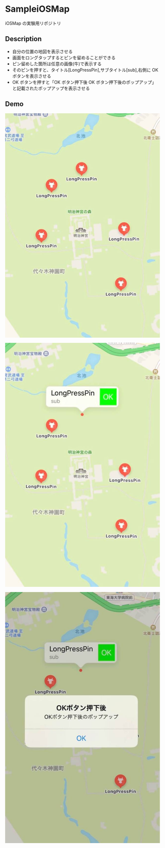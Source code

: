 # SampleiOSMap

iOSMap の実験用リポジトリ

## Description

- 自分の位置の地図を表示させる
- 画面をロングタップするとピンを留めることができる
- ピン留めした箇所は任意の画像(牛)で表示する
- そのピンを押すと、タイトル[LongPressPin],サブタイトル[sub],右側に OK ボタンを表示させる
- OK ボタンを押すと「OK ボタン押下後 OK ボタン押下後のポップアップ」と記載されたポップアップを表示させる

## Demo

![ios-map-apps-pin1](https://raw.githubusercontent.com/foxy1990/SampleiOSMap/images/ios-map-apps-pin1.jpg "ios-map-apps-pin1")

![ios-map-apps-pin2](https://raw.githubusercontent.com/foxy1990/SampleiOSMap/images/ios-map-apps-pin2.jpg "ios-map-apps-pin2")

![ios-map-apps-pin3](https://raw.githubusercontent.com/foxy1990/SampleiOSMap/images/ios-map-apps-pin3.jpg "ios-map-apps-pin3")
